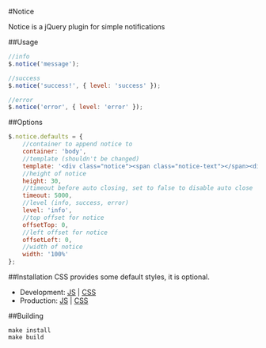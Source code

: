 #Notice

Notice is a jQuery plugin for simple notifications

##Usage

```javascript
//info
$.notice('message');

//success
$.notice('success!', { level: 'success' });

//error
$.notice('error', { level: 'error' });
```

##Options

```javascript
$.notice.defaults = {
	//container to append notice to
	container: 'body',
	//template (shouldn't be changed)
	template: '<div class="notice"><span class="notice-text"></span><div class="notice-close"></div></div>',
	//height of notice
	height: 30,
	//timeout before auto closing, set to false to disable auto close
	timeout: 5000,
	//level (info, success, error)
	level: 'info',
	//top offset for notice
	offsetTop: 0,
	//left offset for notice
	offsetLeft: 0,
	//width of notice
	width: '100%'
};
```

##Installation
CSS provides some default styles, it is optional.

- Development: [JS]() | [CSS]()
- Production: [JS]() | [CSS]()

##Building

```
make install
make build
```
